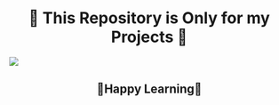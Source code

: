 <h1 align = "center"> 📌 This Repository is Only for my Projects 📌</h1>
<img src="https://user-images.githubusercontent.com/73097560/115834477-dbab4500-a447-11eb-908a-139a6edaec5c.gif">
<h2 align ="center">🌟Happy Learning🌟</h2>
